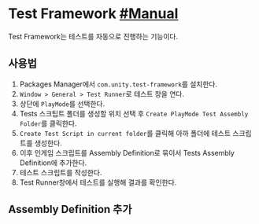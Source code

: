 # Test Framework [#Manual](https://docs.unity3d.com/Packages/com.unity.test-framework@2.0/manual/index.html)
Test Framework는 테스트를 자동으로 진행하는 기능이다.

## 사용법
1. Packages Manager에서 `com.unity.test-framework`를 설치한다.
2. `Window > General > Test Runner`로 테스트 창을 연다.
3. 상단에 `PlayMode`를 선택한다.
4. Tests 스크팁트 폴더를 생성할 위치 선택 후 `Create PlayMode Test Assembly Folder`를 클릭한다.
5. `Create Test Script in current folder`를 클릭해 아까 폴더에 테스트 스크립트를 생성한다.
6. 이후 인게임 스크립트를 Assembly Definition로 묶이서 Tests Assembly Definition에 추가한다.
7. 테스트 스크립트를 작성한다.
8. Test Runner창에서 테스트를 실행해 결과를 확인한다.

## Assembly Definition 추가

